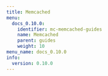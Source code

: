 ```yaml
---
title: Memcached
menu:
  docs_0.10.0:
    identifier: mc-memcached-guides
    name: Memcached
    parent: guides
    weight: 10
menu_name: docs_0.10.0
info:
  version: 0.10.0
---
```


